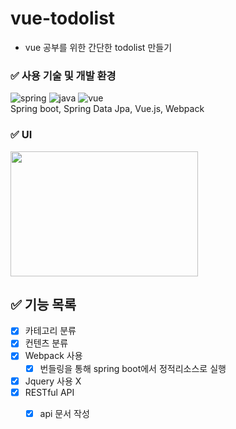 # vue-todolist
- vue 공부를 위한 간단한 todolist 만들기

### :white_check_mark: 사용 기술 및 개발 환경
![spring](https://img.shields.io/badge/Spring%20boot-2.1.5.RELEASE-green)
![java](https://img.shields.io/badge/Java-8-blue)
![vue](https://img.shields.io/badge/node-10.16.3-brown)  
Spring boot, Spring Data Jpa, Vue.js, Webpack


### :white_check_mark: UI
<img src="https://user-images.githubusercontent.com/49400801/110907180-5c0e5e80-8350-11eb-93e4-49d7376153ce.png"  width="300" height="200">  


## :white_check_mark: 기능 목록
- [x] 카테고리 분류
- [x] 컨텐츠 분류
- [x] Webpack 사용
  - [x] 번들링을 통해 spring boot에서 정적리소스로 실행
- [x] Jquery 사용 X
- [x] RESTful API
  - [x] api 문서 작성

